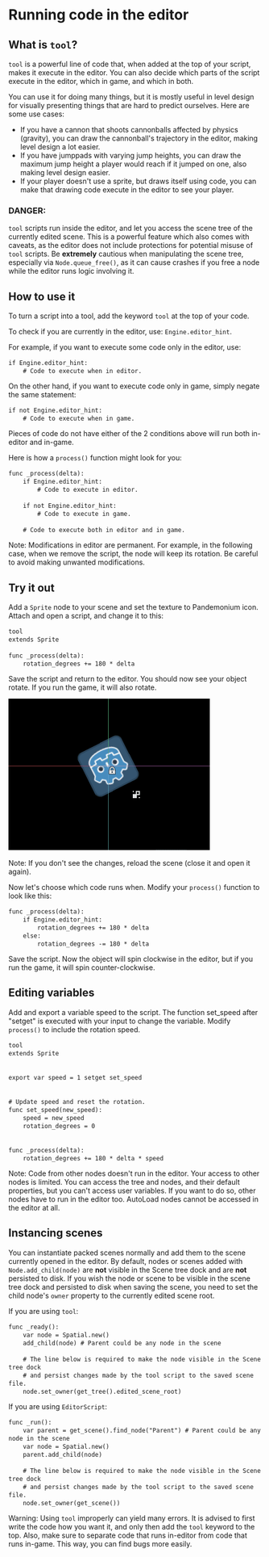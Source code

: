 
# Running code in the editor

## What is `tool`?

`tool` is a powerful line of code that, when added at the top of your script, makes it execute
in the editor. You can also decide which parts of the script execute in the editor, which
in game, and which in both.

You can use it for doing many things, but it is mostly useful in level design for visually
presenting things that are hard to predict ourselves. Here are some use cases:

- If you have a cannon that shoots cannonballs affected by physics (gravity), you can draw the
  cannonball's trajectory in the editor, making level design a lot easier.
- If you have jumppads with varying jump heights, you can draw the maximum jump height a
  player would reach if it jumped on one, also making level design easier.
- If your player doesn't use a sprite, but draws itself using code, you can make that drawing code execute in the editor to see your player.

### DANGER:

`tool` scripts run inside the editor, and let you access the scene tree
of the currently edited scene. This is a powerful feature which also comes
with caveats, as the editor does not include protections for potential
misuse of `tool` scripts.
Be **extremely** cautious when manipulating the scene tree, especially via
`Node.queue_free()`, as it can cause
crashes if you free a node while the editor runs logic involving it.

## How to use it

To turn a script into a tool, add the keyword `tool` at the top of your code.

To check if you are currently in the editor, use: `Engine.editor_hint`.

For example, if you want to execute some code only in the editor, use:

```
if Engine.editor_hint:
    # Code to execute when in editor.
```

On the other hand, if you want to execute code only in game, simply negate the same statement:

```
if not Engine.editor_hint:
    # Code to execute when in game.
```

Pieces of code do not have either of the 2 conditions above will run both in-editor and in-game.

Here is how a `process()` function might look for you:

```
func _process(delta):
    if Engine.editor_hint:
        # Code to execute in editor.

    if not Engine.editor_hint:
        # Code to execute in game.

    # Code to execute both in editor and in game.
```

Note: Modifications in editor are permanent. For example, in the following case, when we remove
the script, the node will keep its rotation. Be careful to avoid making unwanted modifications.

## Try it out

Add a `Sprite` node to your scene and set the texture to Pandemonium icon. Attach and open a script, and change it to this:

```
tool
extends Sprite

func _process(delta):
    rotation_degrees += 180 * delta
```

Save the script and return to the editor. You should now see your object rotate. If you run the game, it will also rotate.

![](img/rotating_in_editor.gif)

Note: If you don't see the changes, reload the scene (close it and open it again).

Now let's choose which code runs when. Modify your `process()` function to look like this:

```
func _process(delta):
    if Engine.editor_hint:
        rotation_degrees += 180 * delta
    else:
        rotation_degrees -= 180 * delta
```

Save the script. Now the object will spin clockwise in the editor, but if you run the game, it will spin counter-clockwise.

## Editing variables

Add and export a variable speed to the script. The function set_speed after "setget" is executed with your input to change the variable.
Modify  `process()` to include the rotation speed.

```
tool
extends Sprite


export var speed = 1 setget set_speed


# Update speed and reset the rotation.
func set_speed(new_speed):
	speed = new_speed
	rotation_degrees = 0


func _process(delta):
	rotation_degrees += 180 * delta * speed
```


Note: Code from other nodes doesn't run in the editor. Your access to other nodes is limited. You can
access the tree and nodes, and their default properties, but you can't access user variables. If you
want to do so, other nodes have to run in the editor too. AutoLoad nodes cannot be accessed in the editor at all.

## Instancing scenes

You can instantiate packed scenes normally and add them to the scene currently
opened in the editor. By default, nodes or scenes added with
`Node.add_child(node)` are **not** visible
in the Scene tree dock and are **not** persisted to disk. If you wish the node
or scene to be visible in the scene tree dock and persisted to disk when saving
the scene, you need to set the child node's `owner`
property to the currently edited scene root.

If you are using `tool`:

```
func _ready():
    var node = Spatial.new()
    add_child(node) # Parent could be any node in the scene

    # The line below is required to make the node visible in the Scene tree dock
    # and persist changes made by the tool script to the saved scene file.
    node.set_owner(get_tree().edited_scene_root)
```

If you are using `EditorScript`:

```
func _run():
    var parent = get_scene().find_node("Parent") # Parent could be any node in the scene
    var node = Spatial.new()
    parent.add_child(node)

    # The line below is required to make the node visible in the Scene tree dock
    # and persist changes made by the tool script to the saved scene file.
    node.set_owner(get_scene())
```

Warning: Using `tool` improperly can yield many errors. It is advised to first write the
code how you want it, and only then add the `tool` keyword to the top. Also, make sure
to separate code that runs in-editor from code that runs in-game. This way, you
can find bugs more easily.

